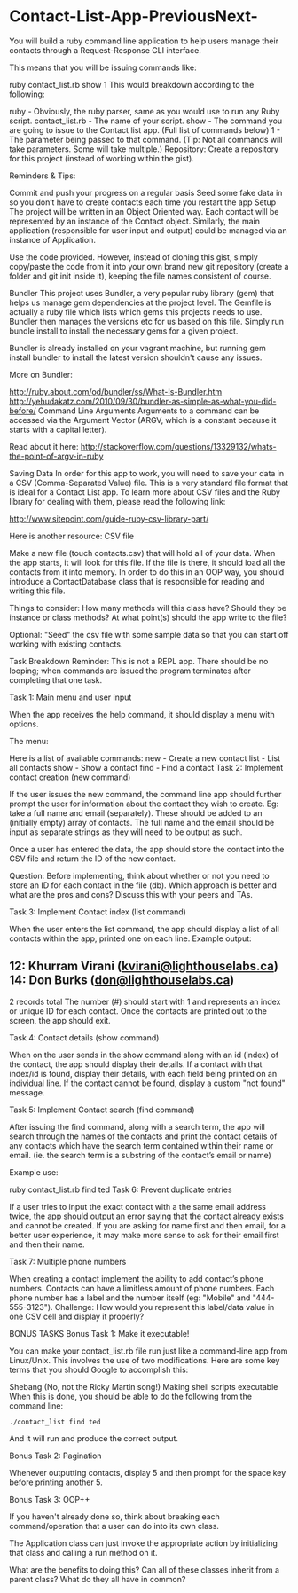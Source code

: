 # Contact-List-App-PreviousNext-
You will build a ruby command line application to help users manage their contacts through a Request-Response CLI interface.

This means that you will be issuing commands like:

ruby contact_list.rb show 1
This would breakdown according to the following:

ruby - Obviously, the ruby parser, same as you would use to run any Ruby script.
contact_list.rb - The name of your script.
show - The command you are going to issue to the Contact list app. (Full list of commands below)
1 - The parameter being passed to that command. (Tip: Not all commands will take parameters. Some will take multiple.)
Repository: Create a repository for this project (instead of working within the gist).

Reminders & Tips:

Commit and push your progress on a regular basis
Seed some fake data in so you don’t have to create contacts each time you restart the app
Setup
The project will be written in an Object Oriented way. Each contact will be represented by an instance of the Contact object. Similarly, the main application (responsible for user input and output) could be managed via an instance of Application.

Use the code provided. However, instead of cloning this gist, simply copy/paste the code from it into your own brand new git repository (create a folder and git init inside it), keeping the file names consistent of course.

Bundler
This project uses Bundler, a very popular ruby library (gem) that helps us manage gem dependencies at the project level. The Gemfile is actually a ruby file which lists which gems this projects needs to use. Bundler then manages the versions etc for us based on this file. Simply run bundle install to install the necessary gems for a given project.

Bundler is already installed on your vagrant machine, but running gem install bundler to install the latest version shouldn't cause any issues.

More on Bundler:

http://ruby.about.com/od/bundler/ss/What-Is-Bundler.htm
http://yehudakatz.com/2010/09/30/bundler-as-simple-as-what-you-did-before/
Command Line Arguments
Arguments to a command can be accessed via the Argument Vector (ARGV, which is a constant because it starts with a capital letter).

Read about it here: http://stackoverflow.com/questions/13329132/whats-the-point-of-argv-in-ruby

Saving Data
In order for this app to work, you will need to save your data in a CSV (Comma-Separated Value) file. This is a very standard file format that is ideal for a Contact List app. To learn more about CSV files and the Ruby library for dealing with them, please read the following link:

http://www.sitepoint.com/guide-ruby-csv-library-part/

Here is another resource: CSV file

Make a new file (touch contacts.csv) that will hold all of your data. When the app starts, it will look for this file. If the file is there, it should load all the contacts from it into memory. In order to do this in an OOP way, you should introduce a ContactDatabase class that is responsible for reading and writing this file.

Things to consider: How many methods will this class have? Should they be instance or class methods? At what point(s) should the app write to the file?

Optional: "Seed" the csv file with some sample data so that you can start off working with existing contacts.

Task Breakdown
Reminder: This is not a REPL app. There should be no looping; when commands are issued the program terminates after completing that one task.

Task 1: Main menu and user input

When the app receives the help command, it should display a menu with options.

The menu:

Here is a list of available commands:
    new  - Create a new contact
    list - List all contacts
    show - Show a contact
    find - Find a contact
Task 2: Implement contact creation (new command)

If the user issues the new command, the command line app should further prompt the user for information about the contact they wish to create. Eg: take a full name and email (separately). These should be added to an (initially empty) array of contacts. The full name and the email should be input as separate strings as they will need to be output as such.

Once a user has entered the data, the app should store the contact into the CSV file and return the ID of the new contact.

Question: Before implementing, think about whether or not you need to store an ID for each contact in the file (db). Which approach is better and what are the pros and cons? Discuss this with your peers and TAs.

Task 3: Implement Contact index (list command)

When the user enters the list command, the app should display a list of all contacts within the app, printed one on each line. Example output:

12: Khurram Virani (kvirani@lighthouselabs.ca)
14: Don Burks (don@lighthouselabs.ca)
---
2 records total
The number (#) should start with 1 and represents an index or unique ID for each contact. Once the contacts are printed out to the screen, the app should exit.

Task 4: Contact details (show command)

When on the user sends in the show command along with an id (index) of the contact, the app should display their details. If a contact with that index/id is found, display their details, with each field being printed on an individual line. If the contact cannot be found, display a custom "not found" message.

Task 5: Implement Contact search (find command)

After issuing the find command, along with a search term, the app will search through the names of the contacts and print the contact details of any contacts which have the search term contained within their name or email. (ie. the search term is a substring of the contact’s email or name)

Example use:

ruby contact_list.rb find ted
Task 6: Prevent duplicate entries

If a user tries to input the exact contact with a the same email address twice, the app should output an error saying that the contact already exists and cannot be created. If you are asking for name first and then email, for a better user experience, it may make more sense to ask for their email first and then their name.

Task 7: Multiple phone numbers

When creating a contact implement the ability to add contact’s phone numbers. Contacts can have a limitless amount of phone numbers. Each phone number has a label and the number itself (eg: "Mobile" and "444-555-3123"). Challenge: How would you represent this label/data value in one CSV cell and display it properly?

BONUS TASKS
Bonus Task 1: Make it executable!

You can make your contact_list.rb file run just like a command-line app from Linux/Unix. This involves the use of two modifications. Here are some key terms that you should Google to accomplish this:

Shebang (No, not the Ricky Martin song!)
Making shell scripts executable
When this is done, you should be able to do the following from the command line:

    ./contact_list find ted
And it will run and produce the correct output.

Bonus Task 2: Pagination

Whenever outputting contacts, display 5 and then prompt for the space key before printing another 5.

Bonus Task 3: OOP++

If you haven't already done so, think about breaking each command/operation that a user can do into its own class.

The Application class can just invoke the appropriate action by initializing that class and calling a run method on it.

What are the benefits to doing this? Can all of these classes inherit from a parent class? What do they all have in common?
